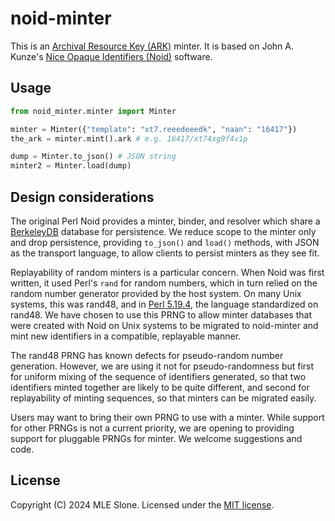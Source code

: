 noid-minter
===========

This is an [Archival Resource Key (ARK)](https://arks.org/about/) minter.
It is based on John A. Kunze's [Nice Opaque Identifiers (Noid)](https://legacy-n2t.n2t.net/e/noid.html)
software.


Usage
-----

```python
from noid_minter.minter import Minter

minter = Minter({"template": "xt7.reeedeeedk", "naan": "16417"})
the_ark = minter.mint().ark # e.g. 16417/xt74xg9f4v1p

dump = Minter.to_json() # JSON string
minter2 = Minter.load(dump)
```


Design considerations
---------------------

The original Perl Noid provides a minter, binder, and resolver which share
a [BerkeleyDB](https://www.oracle.com/database/technologies/related/berkeleydb.html)
database for persistence. We reduce scope to the minter only and drop persistence,
providing `to_json()` and `load()` methods, with JSON as the transport language,
to allow clients to persist minters as they see fit.

Replayability of random minters is a particular concern. When Noid was first written,
it used Perl's `rand` for random numbers, which in turn relied on the random number
generator provided by the host system. On many Unix systems, this was
rand48, and in [Perl 5.19.4](https://metacpan.org/release/SHAY/perl-5.19.4/view/pod/perldelta.pod#rand_now_uses_a_consistent_random_number_generator),
the language standardized on rand48. We have chosen to use this PRNG to allow minter
databases that were created with Noid on Unix systems to be migrated to
noid-minter and mint new identifiers in a compatible, replayable manner.

The rand48 PRNG has known defects for pseudo-random number generation. However,
we are using it not for pseudo-randomness but first for uniform mixing of the sequence
of identifiers generated, so that two identifiers minted together are likely to be
quite different, and second for replayability of minting sequences, so that minters
can be migrated easily.

Users may want to bring their own PRNG to use with a minter. While support for other
PRNGs is not a current priority, we are opening to providing support for pluggable
PRNGs for minter. We welcome suggestions and code.


License
-------

Copyright (C) 2024 MLE Slone. Licensed under the [MIT license](LICENSE.md).
